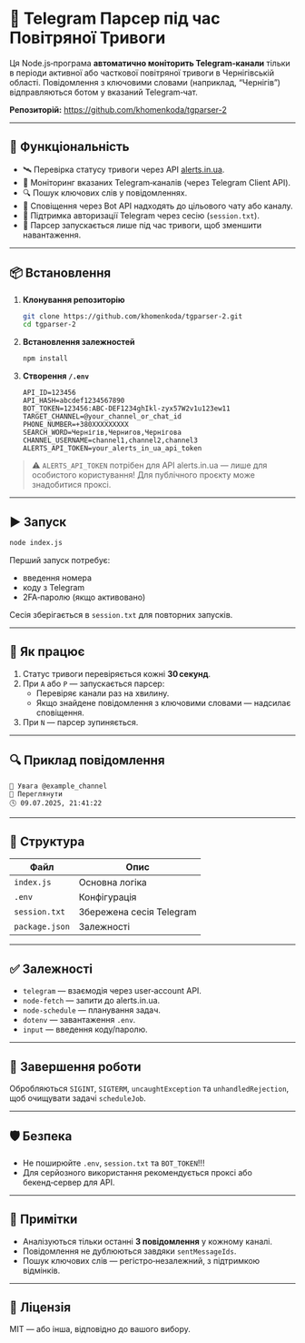 # 📡 Telegram Парсер під час Повітряної Тривоги

Ця Node.js‑програма **автоматично моніторить Telegram‑канали** тільки в періоди активної або часткової повітряної тривоги в Чернігівській області. Повідомлення з ключовими словами (наприклад, “Чернігів”) відправляються ботом у вказаний Telegram‑чат.

**Репозиторій:** https://github.com/khomenkoda/tgparser-2

---

## 🔧 Функціональність

- 🛰 Перевірка статусу тривоги через API [alerts.in.ua](https://alerts.in.ua).
- 🔁 Моніторинг вказаних Telegram‑каналів (через Telegram Client API).
- 🔍 Пошук ключових слів у повідомленнях.
- 🔔 Сповіщення через Bot API надходять до цільового чату або каналу.
- 🔐 Підтримка авторизації Telegram через сесію (`session.txt`).
- 🛑 Парсер запускається лише під час тривоги, щоб зменшити навантаження.

---

## 📦 Встановлення

1. **Клонування репозиторію**

   ```bash
   git clone https://github.com/khomenkoda/tgparser-2.git
   cd tgparser-2
   ```

2. **Встановлення залежностей**

   ```bash
   npm install
   ```

3. **Створення `/.env`**
   ```env
   API_ID=123456
   API_HASH=abcdef1234567890
   BOT_TOKEN=123456:ABC-DEF1234ghIkl-zyx57W2v1u123ew11
   TARGET_CHANNEL=@your_channel_or_chat_id
   PHONE_NUMBER=+380XXXXXXXXX
   SEARCH_WORD=Чернігів,Чернигов,Чернігова
   CHANNEL_USERNAME=channel1,channel2,channel3
   ALERTS_API_TOKEN=your_alerts_in_ua_api_token
   ```

> ⚠️ `ALERTS_API_TOKEN` потрібен для API alerts.in.ua — лише для особистого користування! Для публічного проєкту може знадобитися проксі.

---

## ▶️ Запуск

```bash
node index.js
```

Перший запуск потребує:

- введення номера
- коду з Telegram
- 2FA‑паролю (якщо активовано)

Сесія зберігається в `session.txt` для повторних запусків.

---

## 🧠 Як працює

1. Статус тривоги перевіряється кожні **30 секунд**.
2. При `A` або `P` — запускається парсер:
   - Перевіряє канали раз на хвилину.
   - Якщо знайдене повідомлення з ключовими словами — надсилає сповіщення.
3. При `N` — парсер зупиняється.

---

## 🔍 Приклад повідомлення

```
🔔 Увага @example_channel
🔗 Переглянути
🕓 09.07.2025, 21:41:22
```

---

## 📁 Структура

| Файл           | Опис                     |
| -------------- | ------------------------ |
| `index.js`     | Основна логіка           |
| `.env`         | Конфігурація             |
| `session.txt`  | Збережена сесія Telegram |
| `package.json` | Залежності               |

---

## ✅ Залежності

- `telegram` — взаємодія через user‑account API.
- `node-fetch` — запити до alerts.in.ua.
- `node-schedule` — планування задач.
- `dotenv` — завантаження `.env`.
- `input` — введення коду/паролю.

---

## 🛑 Завершення роботи

Обробляються `SIGINT`, `SIGTERM`, `uncaughtException` та `unhandledRejection`, щоб очищувати задачі `scheduleJob`.

---

## 🛡 Безпека

- Не поширюйте `.env`, `session.txt` та `BOT_TOKEN`!!!
- Для серйозного використання рекомендується проксі або бекенд‑сервер для API.

---

## 📌 Примітки

- Аналізуються тільки останні **3 повідомлення** у кожному каналі.
- Повідомлення не дублюються завдяки `sentMessageIds`.
- Пошук ключових слів — регістро‑незалежний, з підтримкою відмінків.

---

## 📄 Ліцензія

MIT — або інша, відповідно до вашого вибору.
